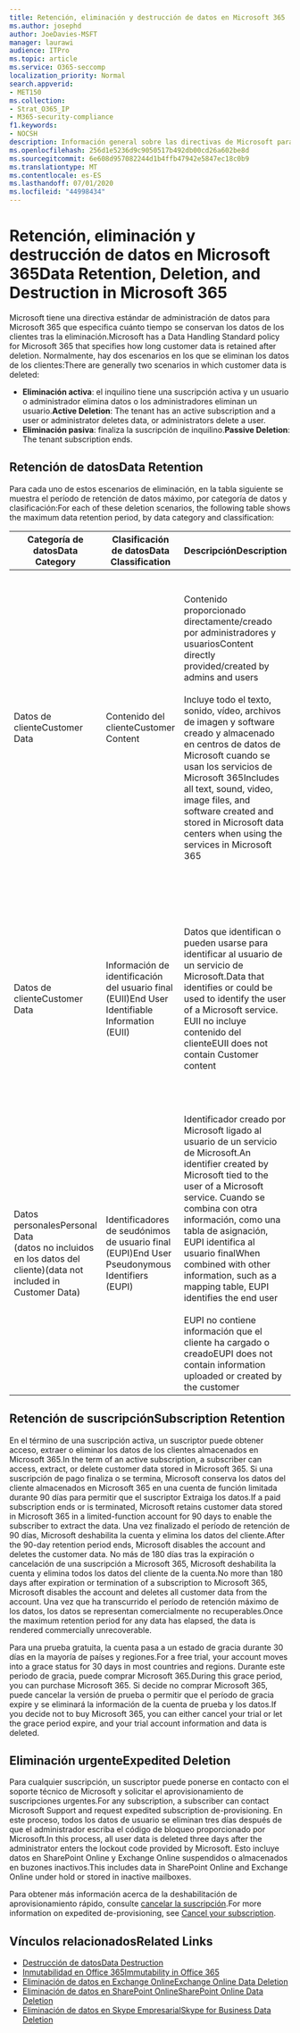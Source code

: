 ```yaml
---
title: Retención, eliminación y destrucción de datos en Microsoft 365
ms.author: josephd
author: JoeDavies-MSFT
manager: laurawi
audience: ITPro
ms.topic: article
ms.service: O365-seccomp
localization_priority: Normal
search.appverid:
- MET150
ms.collection:
- Strat_O365_IP
- M365-security-compliance
f1.keywords:
- NOCSH
description: Información general sobre las directivas de Microsoft para Microsoft 365 relativas a la retención, eliminación y destrucción de datos.
ms.openlocfilehash: 256d1e5236d9c9050517b492db00cd26a602be8d
ms.sourcegitcommit: 6e608d957082244d1b4ffb47942e5847ec18c0b9
ms.translationtype: MT
ms.contentlocale: es-ES
ms.lasthandoff: 07/01/2020
ms.locfileid: "44998434"
---
```

# <a name="data-retention-deletion-and-destruction-in-microsoft-365"></a><span data-ttu-id="b92c6-103">Retención, eliminación y destrucción de datos en Microsoft 365</span><span class="sxs-lookup"><span data-stu-id="b92c6-103">Data Retention, Deletion, and Destruction in Microsoft 365</span></span>

<span data-ttu-id="b92c6-104">Microsoft tiene una directiva estándar de administración de datos para Microsoft 365 que especifica cuánto tiempo se conservan los datos de los clientes tras la eliminación.</span><span class="sxs-lookup"><span data-stu-id="b92c6-104">Microsoft has a Data Handling Standard policy for Microsoft 365 that specifies how long customer data is retained after deletion.</span></span> <span data-ttu-id="b92c6-105">Normalmente, hay dos escenarios en los que se eliminan los datos de los clientes:</span><span class="sxs-lookup"><span data-stu-id="b92c6-105">There are generally two scenarios in which customer data is deleted:</span></span>

- <span data-ttu-id="b92c6-106">**Eliminación activa**: el inquilino tiene una suscripción activa y un usuario o administrador elimina datos o los administradores eliminan un usuario.</span><span class="sxs-lookup"><span data-stu-id="b92c6-106">**Active Deletion**: The tenant has an active subscription and a user or administrator deletes data, or administrators delete a user.</span></span>
- <span data-ttu-id="b92c6-107">**Eliminación pasiva**: finaliza la suscripción de inquilino.</span><span class="sxs-lookup"><span data-stu-id="b92c6-107">**Passive Deletion**: The tenant subscription ends.</span></span>

## <a name="data-retention"></a><span data-ttu-id="b92c6-108">Retención de datos</span><span class="sxs-lookup"><span data-stu-id="b92c6-108">Data Retention</span></span>

<span data-ttu-id="b92c6-109">Para cada uno de estos escenarios de eliminación, en la tabla siguiente se muestra el período de retención de datos máximo, por categoría de datos y clasificación:</span><span class="sxs-lookup"><span data-stu-id="b92c6-109">For each of these deletion scenarios, the following table shows the maximum data retention period, by data category and classification:</span></span>

| <span data-ttu-id="b92c6-110">Categoría de datos</span><span class="sxs-lookup"><span data-stu-id="b92c6-110">Data Category</span></span> | <span data-ttu-id="b92c6-111">Clasificación de datos</span><span class="sxs-lookup"><span data-stu-id="b92c6-111">Data Classification</span></span> | <span data-ttu-id="b92c6-112">Descripción</span><span class="sxs-lookup"><span data-stu-id="b92c6-112">Description</span></span> | <span data-ttu-id="b92c6-113">Ejemplos</span><span class="sxs-lookup"><span data-stu-id="b92c6-113">Examples</span></span> | <span data-ttu-id="b92c6-114">Período de retención</span><span class="sxs-lookup"><span data-stu-id="b92c6-114">Retention Period</span></span> |
|-----------------|-----------------|-----------------|----------------------------------|-------------------------------|
| <span data-ttu-id="b92c6-115">Datos de cliente</span><span class="sxs-lookup"><span data-stu-id="b92c6-115">Customer Data</span></span> | <span data-ttu-id="b92c6-116">Contenido del cliente</span><span class="sxs-lookup"><span data-stu-id="b92c6-116">Customer Content</span></span>| <span data-ttu-id="b92c6-117">Contenido proporcionado directamente/creado por administradores y usuarios</span><span class="sxs-lookup"><span data-stu-id="b92c6-117">Content directly provided/created by admins and users</span></span> <br><br> <span data-ttu-id="b92c6-118">Incluye todo el texto, sonido, vídeo, archivos de imagen y software creado y almacenado en centros de datos de Microsoft cuando se usan los servicios de Microsoft 365</span><span class="sxs-lookup"><span data-stu-id="b92c6-118">Includes all text, sound, video, image files, and software created and stored in Microsoft data centers when using the services in Microsoft 365</span></span> | <span data-ttu-id="b92c6-119">Algunos ejemplos de las aplicaciones de Microsoft 365 más usadas que permiten a los usuarios crear datos son Word, Excel, PowerPoint, Outlook y OneNote</span><span class="sxs-lookup"><span data-stu-id="b92c6-119">Examples of the most commonly used Microsoft 365 applications that allow users to author data include Word, Excel, PowerPoint, Outlook, and OneNote</span></span> <br><br> <span data-ttu-id="b92c6-120">El contenido del cliente también incluye secretos de propiedad del cliente o proporcionados (contraseñas, certificados, claves de cifrado, claves de almacenamiento)</span><span class="sxs-lookup"><span data-stu-id="b92c6-120">Customer content also includes customer-owned/provided secrets (passwords, certificates, encryption keys, storage keys)</span></span> | <span data-ttu-id="b92c6-121">**Escenario de eliminación activa:** como máximo 30 días</span><span class="sxs-lookup"><span data-stu-id="b92c6-121">**Active Deletion Scenario:** at most 30 days</span></span> <br><br> <span data-ttu-id="b92c6-122">**Escenario de eliminación pasiva:** como máximo 180 días</span><span class="sxs-lookup"><span data-stu-id="b92c6-122">**Passive Deletion Scenario:** at most 180 days</span></span> |
| <span data-ttu-id="b92c6-123">Datos de cliente</span><span class="sxs-lookup"><span data-stu-id="b92c6-123">Customer Data</span></span> | <span data-ttu-id="b92c6-124">Información de identificación del usuario final (EUII)</span><span class="sxs-lookup"><span data-stu-id="b92c6-124">End User Identifiable Information (EUII)</span></span> | <span data-ttu-id="b92c6-125">Datos que identifican o pueden usarse para identificar al usuario de un servicio de Microsoft.</span><span class="sxs-lookup"><span data-stu-id="b92c6-125">Data that identifies or could be used to identify the user of a Microsoft service.</span></span> <span data-ttu-id="b92c6-126">EUII no incluye contenido del cliente</span><span class="sxs-lookup"><span data-stu-id="b92c6-126">EUII does not contain Customer content</span></span> | <span data-ttu-id="b92c6-127">Nombre de usuario o nombre para mostrar (Dominio\nombre de usuario)</span><span class="sxs-lookup"><span data-stu-id="b92c6-127">User name or display name (DOMAIN\UserName)</span></span> <br><br> <span data-ttu-id="b92c6-128">Nombre principal de usuario (name@domain)</span><span class="sxs-lookup"><span data-stu-id="b92c6-128">User principal name (name@domain)</span></span> <br><br>  <span data-ttu-id="b92c6-129">Direcciones IP específicas del usuario</span><span class="sxs-lookup"><span data-stu-id="b92c6-129">User-specific IP addresses</span></span> | <span data-ttu-id="b92c6-130">**Escenario de eliminación activa:** como máximo de 180 días (solo una acción de administrador de inquilinos)</span><span class="sxs-lookup"><span data-stu-id="b92c6-130">**Active Deletion Scenario:** at most 180 days (only a tenant administrator action)</span></span> <br><br> <span data-ttu-id="b92c6-131">**Escenario de eliminación pasiva:** como máximo 180 días</span><span class="sxs-lookup"><span data-stu-id="b92c6-131">**Passive Deletion Scenario:** at most 180 days</span></span> |
| <span data-ttu-id="b92c6-132">Datos personales</span><span class="sxs-lookup"><span data-stu-id="b92c6-132">Personal Data</span></span> <br> <span data-ttu-id="b92c6-133">(datos no incluidos en los datos del cliente)</span><span class="sxs-lookup"><span data-stu-id="b92c6-133">(data not included in Customer Data)</span></span> | <span data-ttu-id="b92c6-134">Identificadores de seudónimos de usuario final (EUPI)</span><span class="sxs-lookup"><span data-stu-id="b92c6-134">End User Pseudonymous Identifiers (EUPI)</span></span> | <span data-ttu-id="b92c6-135">Identificador creado por Microsoft ligado al usuario de un servicio de Microsoft.</span><span class="sxs-lookup"><span data-stu-id="b92c6-135">An identifier created by Microsoft tied to the user of a Microsoft service.</span></span> <span data-ttu-id="b92c6-136">Cuando se combina con otra información, como una tabla de asignación, EUPI identifica al usuario final</span><span class="sxs-lookup"><span data-stu-id="b92c6-136">When combined with other information, such as a mapping table, EUPI identifies the end user</span></span> <br><br> <span data-ttu-id="b92c6-137">EUPI no contiene información que el cliente ha cargado o creado</span><span class="sxs-lookup"><span data-stu-id="b92c6-137">EUPI does not contain information uploaded or created by the customer</span></span> | <span data-ttu-id="b92c6-138">GUID de usuario, PUIDs o SID</span><span class="sxs-lookup"><span data-stu-id="b92c6-138">User GUIDs, PUIDs, or SIDs</span></span> <br><br> <span data-ttu-id="b92c6-139">Identificadores de sesión</span><span class="sxs-lookup"><span data-stu-id="b92c6-139">Session IDs</span></span> | <span data-ttu-id="b92c6-140">**Escenario de eliminación activa:** como máximo 30 días</span><span class="sxs-lookup"><span data-stu-id="b92c6-140">**Active Deletion Scenario:** at most 30 days</span></span> <br><br> <span data-ttu-id="b92c6-141">**Escenario de eliminación pasiva:** como máximo 180 días</span><span class="sxs-lookup"><span data-stu-id="b92c6-141">**Passive Deletion Scenario:** at most 180 days</span></span> |

## <a name="subscription-retention"></a><span data-ttu-id="b92c6-142">Retención de suscripción</span><span class="sxs-lookup"><span data-stu-id="b92c6-142">Subscription Retention</span></span>

<span data-ttu-id="b92c6-143">En el término de una suscripción activa, un suscriptor puede obtener acceso, extraer o eliminar los datos de los clientes almacenados en Microsoft 365.</span><span class="sxs-lookup"><span data-stu-id="b92c6-143">In the term of an active subscription, a subscriber can access, extract, or delete customer data stored in Microsoft 365.</span></span> <span data-ttu-id="b92c6-144">Si una suscripción de pago finaliza o se termina, Microsoft conserva los datos del cliente almacenados en Microsoft 365 en una cuenta de función limitada durante 90 días para permitir que el suscriptor Extraiga los datos.</span><span class="sxs-lookup"><span data-stu-id="b92c6-144">If a paid subscription ends or is terminated, Microsoft retains customer data stored in Microsoft 365 in a limited-function account for 90 days to enable the subscriber to extract the data.</span></span> <span data-ttu-id="b92c6-145">Una vez finalizado el período de retención de 90 días, Microsoft deshabilita la cuenta y elimina los datos del cliente.</span><span class="sxs-lookup"><span data-stu-id="b92c6-145">After the 90-day retention period ends, Microsoft disables the account and deletes the customer data.</span></span> <span data-ttu-id="b92c6-146">No más de 180 días tras la expiración o cancelación de una suscripción a Microsoft 365, Microsoft deshabilita la cuenta y elimina todos los datos del cliente de la cuenta.</span><span class="sxs-lookup"><span data-stu-id="b92c6-146">No more than 180 days after expiration or termination of a subscription to Microsoft 365, Microsoft disables the account and deletes all customer data from the account.</span></span> <span data-ttu-id="b92c6-147">Una vez que ha transcurrido el período de retención máximo de los datos, los datos se representan comercialmente no recuperables.</span><span class="sxs-lookup"><span data-stu-id="b92c6-147">Once the maximum retention period for any data has elapsed, the data is rendered commercially unrecoverable.</span></span>

<span data-ttu-id="b92c6-148">Para una prueba gratuita, la cuenta pasa a un estado de gracia durante 30 días en la mayoría de países y regiones.</span><span class="sxs-lookup"><span data-stu-id="b92c6-148">For a free trial, your account moves into a grace status for 30 days in most countries and regions.</span></span> <span data-ttu-id="b92c6-149">Durante este periodo de gracia, puede comprar Microsoft 365.</span><span class="sxs-lookup"><span data-stu-id="b92c6-149">During this grace period, you can purchase Microsoft 365.</span></span> <span data-ttu-id="b92c6-150">Si decide no comprar Microsoft 365, puede cancelar la versión de prueba o permitir que el período de gracia expire y se eliminará la información de la cuenta de prueba y los datos.</span><span class="sxs-lookup"><span data-stu-id="b92c6-150">If you decide not to buy Microsoft 365, you can either cancel your trial or let the grace period expire, and your trial account information and data is deleted.</span></span>

## <a name="expedited-deletion"></a><span data-ttu-id="b92c6-151">Eliminación urgente</span><span class="sxs-lookup"><span data-stu-id="b92c6-151">Expedited Deletion</span></span>

<span data-ttu-id="b92c6-152">Para cualquier suscripción, un suscriptor puede ponerse en contacto con el soporte técnico de Microsoft y solicitar el aprovisionamiento de suscripciones urgentes.</span><span class="sxs-lookup"><span data-stu-id="b92c6-152">For any subscription, a subscriber can contact Microsoft Support and request expedited subscription de-provisioning.</span></span> <span data-ttu-id="b92c6-153">En este proceso, todos los datos de usuario se eliminan tres días después de que el administrador escriba el código de bloqueo proporcionado por Microsoft.</span><span class="sxs-lookup"><span data-stu-id="b92c6-153">In this process, all user data is deleted three days after the administrator enters the lockout code provided by Microsoft.</span></span> <span data-ttu-id="b92c6-154">Esto incluye datos en SharePoint Online y Exchange Online suspendidos o almacenados en buzones inactivos.</span><span class="sxs-lookup"><span data-stu-id="b92c6-154">This includes data in SharePoint Online and Exchange Online under hold or stored in inactive mailboxes.</span></span>

<span data-ttu-id="b92c6-155">Para obtener más información acerca de la deshabilitación de aprovisionamiento rápido, consulte [cancelar la suscripción](https://docs.microsoft.com/microsoft-365/commerce/subscriptions/cancel-your-subscription).</span><span class="sxs-lookup"><span data-stu-id="b92c6-155">For more information on expedited de-provisioning, see [Cancel your subscription](https://docs.microsoft.com/microsoft-365/commerce/subscriptions/cancel-your-subscription).</span></span>

## <a name="related-links"></a><span data-ttu-id="b92c6-156">Vínculos relacionados</span><span class="sxs-lookup"><span data-stu-id="b92c6-156">Related Links</span></span>

- [<span data-ttu-id="b92c6-157">Destrucción de datos</span><span class="sxs-lookup"><span data-stu-id="b92c6-157">Data Destruction</span></span>](office-365-data-destruction.md)
- [<span data-ttu-id="b92c6-158">Inmutabilidad en Office 365</span><span class="sxs-lookup"><span data-stu-id="b92c6-158">Immutability in Office 365</span></span>](office-365-data-immutability.md)
- [<span data-ttu-id="b92c6-159">Eliminación de datos en Exchange Online</span><span class="sxs-lookup"><span data-stu-id="b92c6-159">Exchange Online Data Deletion</span></span>](office-365-exchange-online-data-deletion.md)
- [<span data-ttu-id="b92c6-160">Eliminación de datos en SharePoint Online</span><span class="sxs-lookup"><span data-stu-id="b92c6-160">SharePoint Online Data Deletion</span></span>](office-365-sharepoint-online-data-deletion.md)
- [<span data-ttu-id="b92c6-161">Eliminación de datos en Skype Empresarial</span><span class="sxs-lookup"><span data-stu-id="b92c6-161">Skype for Business Data Deletion</span></span>](office-365-skype-data-deletion.md)